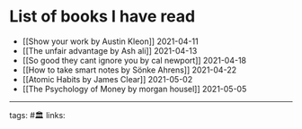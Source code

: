 # List of books I have read
 - [[Show your work by Austin Kleon]] 2021-04-11
 - [[The unfair advantage by Ash ali]] 2021-04-13
 - [[So good they cant ignore you by cal newport]] 2021-04-18
 - [[How to take smart notes by Sönke Ahrens]] 2021-04-22
 - [[Atomic Habits by James Clear]] 2021-05-02
 - [[The Psychology of Money by morgan housel]] 2021-05-05


---
tags: #🏛 
links: 